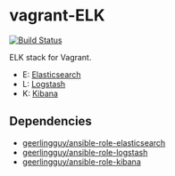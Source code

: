 # vagrant-ELK

[![Build Status](https://travis-ci.org/tenten0213/vagrant-ELK.svg?branch=master)](https://travis-ci.org/tenten0213/vagrant-ELK)

ELK stack for Vagrant.

* E: [Elasticsearch](https://www.elastic.co/products/elasticsearch)
* L: [Logstash](https://www.elastic.co/products/logstash)
* K: [Kibana](https://www.elastic.co/products/kibana)

## Dependencies

* [geerlingguy/ansible-role-elasticsearch](https://github.com/geerlingguy/ansible-role-elasticsearch)
* [geerlingguy/ansible-role-logstash](https://github.com/geerlingguy/ansible-role-logstash)
* [geerlingguy/ansible-role-kibana](https://github.com/geerlingguy/ansible-role-kibana)

